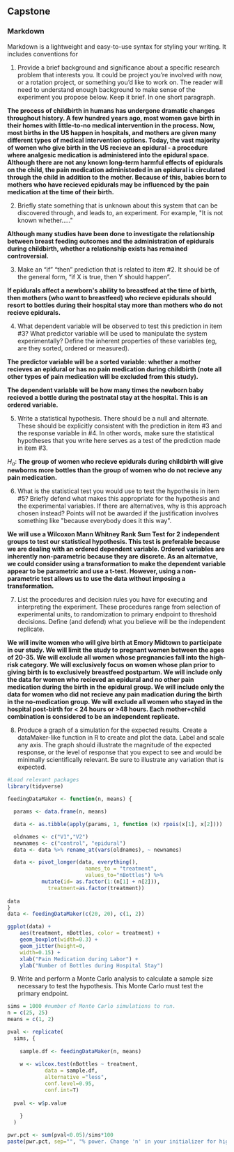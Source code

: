 ## Capstone


### Markdown

Markdown is a lightweight and easy-to-use syntax for styling your writing. It includes conventions for

1. Provide a brief background and significance about a specific research problem that interests you. It could be project you’re involved with now, or a rotation project, or something you’d like to work on. The reader will need to understand enough background to make sense of the experiment you propose below. Keep it brief. In one short paragraph.

**The process of childbirth in humans has undergone dramatic changes throughout history. A few hundred years ago, most women gave birth in their homes with little-to-no medical intervention in the process. Now, most births in the US happen in hospitals, and mothers are given many different types of medical intervention options. Today, the vast majority of women who give birth in the US recieve an epidural - a procedure where analgesic medication is administered into the epidural space. Although there are not any known long-term harmful effects of epidurals on the child, the pain medication administeded in an epidural is circulated through the child in addition to the mother. Because of this, babies born to mothers who have recieved epidurals may be influenced by the pain medication at the time of their birth.**

2. Briefly state something that is unknown about this system that can be discovered through, and leads to, an experiment.  For example, "It is not known whether....."

**Although many studies have been done to investigate the relationship between breast feeding outcomes and the administration of epidurals during childbirth, whether a relationship exists has remained controversial.**

3. Make an “if” “then” prediction that is related to item #2. It should be of the general form, “if X is true, then Y should happen”.

**If epidurals affect a newborn's ability to breastfeed at the time of birth, then mothers (who want to breastfeed) who recieve epidurals should resort to bottles during their hospital stay more than mothers who do not recieve epidurals.**

4. What dependent variable will be observed to test this prediction in item #3? What predictor variable will be used to manipulate the system experimentally? Define the inherent properties of these variables (eg, are they sorted, ordered or measured).

**The predictor variable will be a sorted variable: whether a mother recieves an epidural or has no pain medication during childbirth (note all other types of pain medication will be excluded from this study).**

**The dependent variable will be how many times the newborn baby recieved a bottle during the postnatal stay at the hospital. This is an ordered variable.**

5. Write a statistical hypothesis.  There should be a null and alternate. These should be explicitly consistent with the prediction in item #3 and the response variable in #4. In other words, make sure the statistical hypotheses that you write here serves as a test of the prediction made in item #3.

$H_a:$ **The group of women who recieve epidurals during childbirth will give newborns more bottles than the group of women who do not recieve any pain medication.**

6. What is the statistical test you would use to test the hypothesis in item #5? Briefly defend what makes this appropriate for the hypothesis and the experimental variables. If there are alternatives, why is this approach chosen instead? Points will not be awarded if the justification involves something like "because everybody does it this way".

**We will use a Wilcoxon Mann Whitney Rank Sum Test for 2 independent groups to test our statistical hypothesis. This test is preferable because we are dealing with an ordered dependent variable. Ordered variables are inherently non-parametric because they are discrete. As an alternatve, we could consider using a transformation to make the dependent variable appear to be parametric and use a t-test. However, using a non-parametric test allows us to use the data without imposing a transformation.**

7. List the procedures and decision rules you have for executing and interpreting the experiment. These procedures range from selection of experimental units, to randomization to primary endpoint to threshold decisions. Define (and defend) what you believe will be the independent replicate.

**We will invite women who will give birth at Emory Midtown to participate in our study. We will limit the study to pregnant women between the ages of 20-35. We will exclude all women whose pregnancies fall into the high-risk category. We will exclusively focus on women whose plan prior to giving birth is to exclusively breastfeed postpartum. We will include only the data for women who recieved an epidural and no other pain medication during the birth in the epidural group. We will  include only the data for women who did not recieve any pain madication during the birth in the no-medication group. We will exclude all women who stayed in the hospital post-birth for < 24 hours or >48 hours. Each mother+child combination is considered to be an independent replicate.**

8) Produce a graph of a simulation for the expected results. Create a dataMaker-like function in R to create and plot the data. Label and scale any axis. The graph should illustrate the magnitude of the expected response, or the level of response that you expect to see and would be minimally scientifically relevant. Be sure to illustrate any variation that is expected.

```r 
#Load relevant packages
library(tidyverse)
```

```r
feedingDataMaker <- function(n, means) {

  params <- data.frame(n, means)

  data <- as.tibble(apply(params, 1, function (x) rpois(x[1], x[2])))

  oldnames <- c("V1","V2")
  newnames <- c("control", "epidural")
  data <- data %>% rename_at(vars(oldnames), ~ newnames)

  data <- pivot_longer(data, everything(), 
                         names_to = "treatment",
                         values_to="nBottles") %>% 
           mutate(id= as.factor(1:(n[1] + n[2])),
             treatment=as.factor(treatment))
  
data 
}
data <- feedingDataMaker(c(20, 20), c(1, 2))

ggplot(data) +
    aes(treatment, nBottles, color = treatment) +
    geom_boxplot(width=0.3) +
    geom_jitter(height=0,
    width=0.15) + 
    xlab("Pain Medication during Labor") + 
    ylab("Number of Bottles during Hospital Stay")

```

9. Write and perform a Monte Carlo analysis to calculate a sample size necessary to test the hypothesis. This Monte Carlo must test the primary endpoint.

```r
sims = 1000 #number of Monte Carlo simulations to run. 
n = c(25, 25)
means = c(1, 2)

pval <- replicate(
  sims, {
 
    sample.df <- feedingDataMaker(n, means)
    
    w <- wilcox.test(nBottles ~ treatment, 
            data = sample.df, 
            alternative ="less", 
            conf.level=0.95, 
            conf.int=T)
  
  pval <- w$p.value
    
    }
  )

pwr.pct <- sum(pval<0.05)/sims*100
paste(pwr.pct, sep="", "% power. Change 'n' in your initializer for higher or lower power.")
```
